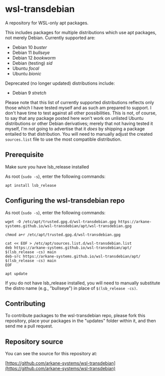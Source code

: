 # wsl-transdebian
A repository for WSL-only apt packages.

This includes packages for multiple distributions which use apt packages, not merely Debian. Currently supported are:

 * Debian 10 _buster_
 * Debian 11 _bullseye_
 * Debian 12 _bookworm_
 * Debian (testing) _sid_
 * Ubuntu _focal_
 * Ubuntu _bionic_
 
Deprecated (no longer updated) distributions include:

 * Debian 9 _stretch_

Please note that this list of currently supported distributions reflects only those which I have tested myself and as such am prepared to support. I don't have time to test against all other possibilities. This is not, of course, to say that any package posted here won't work on unlisted Ubuntu distributions or other Debian derivatives; merely that not having tested it myself, I'm not going to advertise that it _does_ by shipping a package entailed to that distribution. You will need to manually adjust the created `sources.list` file to use the most compatible distribution.

## Prerequisite

Make sure you have lsb_release installed

As root (`sudo -s`), enter the following commands:
```
apt install lsb_release
```

## Configuring the wsl-transdebian repo

As root (`sudo -s`), enter the following commands:

```ShellSession
wget -O /etc/apt/trusted.gpg.d/wsl-transdebian.gpg https://arkane-systems.github.io/wsl-transdebian/apt/wsl-transdebian.gpg

chmod a+r /etc/apt/trusted.gpg.d/wsl-transdebian.gpg

cat << EOF > /etc/apt/sources.list.d/wsl-transdebian.list
deb https://arkane-systems.github.io/wsl-transdebian/apt/ $(lsb_release -cs) main
deb-src https://arkane-systems.github.io/wsl-transdebian/apt/ $(lsb_release -cs) main
EOF

apt update
```

If you do not have lsb_release installed, you will need to manually substitute the distro name (e.g., "bullseye") in place of `$(lsb_release -cs)`.

## Contributing

To contribute packages to the wsl-transdebian repo, please fork this repository, place your packages in the "updates" folder within it, and then send me a pull request.

## Repository source

You can see the source for this repository at:

[https://github.com/arkane-systems/wsl-transdebian](https://github.com/arkane-systems/wsl-transdebian)
